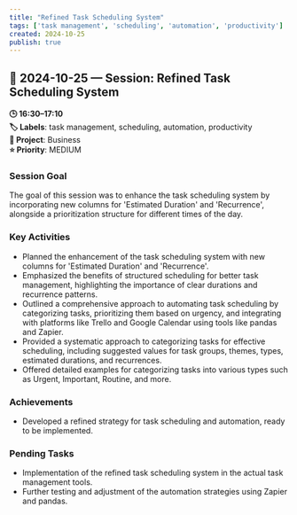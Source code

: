 ```yaml
---
title: "Refined Task Scheduling System"
tags: ['task management', 'scheduling', 'automation', 'productivity']
created: 2024-10-25
publish: true
---
```


## 📅 2024-10-25 — Session: Refined Task Scheduling System

**🕒 16:30–17:10**  
**🏷️ Labels**: task management, scheduling, automation, productivity  
**📂 Project**: Business  
**⭐ Priority**: MEDIUM  


### Session Goal
The goal of this session was to enhance the task scheduling system by incorporating new columns for 'Estimated Duration' and 'Recurrence', alongside a prioritization structure for different times of the day.

### Key Activities
- Planned the enhancement of the task scheduling system with new columns for 'Estimated Duration' and 'Recurrence'.
- Emphasized the benefits of structured scheduling for better task management, highlighting the importance of clear durations and recurrence patterns.
- Outlined a comprehensive approach to automating task scheduling by categorizing tasks, prioritizing them based on urgency, and integrating with platforms like Trello and Google Calendar using tools like pandas and Zapier.
- Provided a systematic approach to categorizing tasks for effective scheduling, including suggested values for task groups, themes, types, estimated durations, and recurrences.
- Offered detailed examples for categorizing tasks into various types such as Urgent, Important, Routine, and more.

### Achievements
- Developed a refined strategy for task scheduling and automation, ready to be implemented.

### Pending Tasks
- Implementation of the refined task scheduling system in the actual task management tools.
- Further testing and adjustment of the automation strategies using Zapier and pandas.
